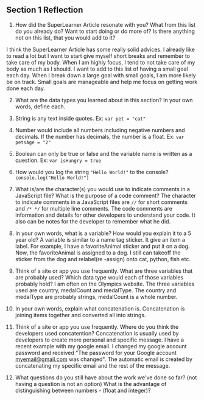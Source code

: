 ## Section 1 Reflection

1. How did the SuperLearner Article resonate with you? What from this list do you already do? Want to start doing or do more of? Is there anything not on this list, that you would add to it?

I think the SuperLearner Article has some really solid advices.
I already like to read a lot but I want to start give myself short breaks and remember to take care of my body.
When I am highly focus, I tend to not take care of my body as much as I should.
I want to add to this list of having a small goal each day. When I break down a large goal with small goals, I am more
likely be on track. Small goals are manageable and help me focus on getting work done each day.  

2. What are the data types you learned about in this section? In your own words, define each.
1. String is any text inside quotes. Ex: `var pet = "cat"`
2. Number would include all numbers including negative numbers and decimals.
If the number has decimals, the number is a float.  Ex: `var petsAge = "2"`
3. Boolean can only be true or false and the variable name is written as a question.
Ex: `var isHungry = true`

3. How would you log the string `"Hello World!"` to the console?
`console.log("Hello World!")`

4. What is/are the character(s) you would use to indicate comments in a JavaScript file? What is the purpose of a code comment?
The character to indicate comments in a JavaScript files are `//` for short comments and `/* */` for multiple line comments. The code comments are information and details for other developers to understand your code. It also can be notes for the developer to remember what he did.

5. In your own words, what is a variable? How would you explain it to a 5 year old?
A variable is similar to a name tag sticker. It give an item a label. For example, I have a favoriteAnimal sticker and put it on a dog. Now, the favoriteAnimal is assigned to a dog. I still can takeoff the sticker from the dog and relabel(re -assign) onto cat, python, fish etc.

6. Think of a site or app you use frequently. What are three variables that are probably used? Which data type would each of those variables probably hold?
I am often on the Olympics website. The three variables used are country, medalCount and medalType. The country and medalType are probably strings, medalCount is a whole number.

7. In your own words, explain what concatenation is.
Concatenation is joining items together and converted all into strings.  

8. Think of a site or app you use frequently. Where do you think the developers used concatention?
Concatenation is usually used by developers to create more personal and specific message.
I have a recent example with my google email. I changed my google account password
and received "The password for your Google account myemail@gmail.com was changed".
The automatic email is created by concatenating my specific email and the rest of the message.

9. What questions do you still have about the work we've done so far? (not having a question is not an option)
What is the advantage of distinguishing between numbers - (float and integer)?
